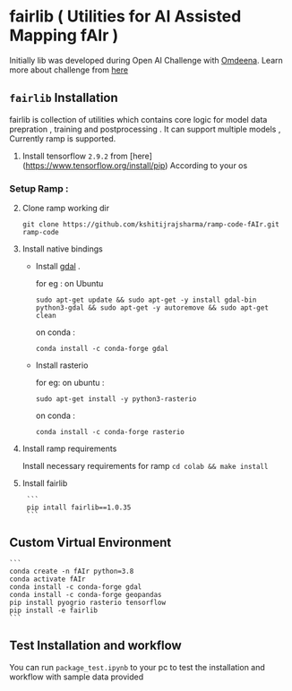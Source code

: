 # fairlib ( Utilities for AI Assisted Mapping fAIr )
Initially lib was developed during Open AI Challenge with [Omdeena](https://omdena.com/). Learn more about challenge from [here](https://www.hotosm.org/tech-blog/hot-tech-talk-open-ai-challenge/)  

## `fairlib` Installation

fairlib is collection of utilities which contains core logic for model data prepration , training and postprocessing . It can support multiple models , Currently ramp is supported. 


1. Install tensorflow ```2.9.2``` from [here] (https://www.tensorflow.org/install/pip) According to your os

### Setup Ramp : 

2. Clone ramp working dir 

    ```
    git clone https://github.com/kshitijrajsharma/ramp-code-fAIr.git ramp-code
    ```

3. Install native bindings 
    - Install [gdal](https://gdal.org/index.html) .

        for eg : on Ubuntu 
        ```
        sudo apt-get update && sudo apt-get -y install gdal-bin python3-gdal && sudo apt-get -y autoremove && sudo apt-get clean
        ```
        on conda : 
        ```
        conda install -c conda-forge gdal
        ```
    - Install rasterio 

        for eg: on ubuntu : 
        ```
        sudo apt-get install -y python3-rasterio
        ```
        on conda : 
        ```
        conda install -c conda-forge rasterio
        ```

3. Install ramp requirements 

    Install necessary requirements for ramp 
        ```
        cd colab && make install 
        ```

4. Install fairlib 

        ```
        pip intall fairlib==1.0.35
        ```


## Custom Virtual Environment

    ```
    conda create -n fAIr python=3.8
    conda activate fAIr
    conda install -c conda-forge gdal
    conda install -c conda-forge geopandas
    pip install pyogrio rasterio tensorflow
    pip install -e fairlib
    ```

## Test Installation and workflow 

You can run ```package_test.ipynb``` to your pc to test the installation and workflow with sample data provided 
